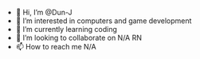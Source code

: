- 👋 Hi, I’m @Dun-J
- 👀 I’m interested in computers and game development
- 🌱 I’m currently learning coding
- 💞️ I’m looking to collaborate on N/A RN
- 📫 How to reach me N/A

<!---
Dun-J/Dun-J is a ✨ special ✨ repository because its `README.md` (this file) appears on your GitHub profile.
You can click the Preview link to take a look at your changes.
--->
